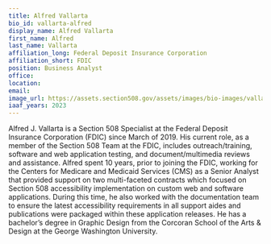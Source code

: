 ```yaml
---
title: Alfred Vallarta
bio_id: vallarta-alfred
display_name: Alfred Vallarta
first_name: Alfred
last_name: Vallarta
affiliation_long: Federal Deposit Insurance Corporation
affiliation_short: FDIC
position: Business Analyst 
office: 
location: 
email: 
image_url: https://assets.section508.gov/assets/images/bio-images/vallarta-alfred.jpg
iaaf_years: 2023
---
```

Alfred J. Vallarta is a Section 508 Specialist at the Federal Deposit Insurance Corporation (FDIC) since March of 2019. His current role, as a member of the Section 508 Team at the FDIC, includes outreach/training, software and web application testing, and document/multimedia reviews and assistance. Alfred spent 10 years, prior to joining the FDIC, working for the Centers for Medicare and Medicaid Services (CMS) as a Senior Analyst that provided support on two multi-faceted contracts which focused on Section 508 accessibility implementation on custom web and software applications. During this time, he also worked with the documentation team to ensure the latest accessibility requirements in all support aides and publications were packaged within these application releases. He has a bachelor’s degree in Graphic Design from the Corcoran School of the Arts & Design at the George Washington University.